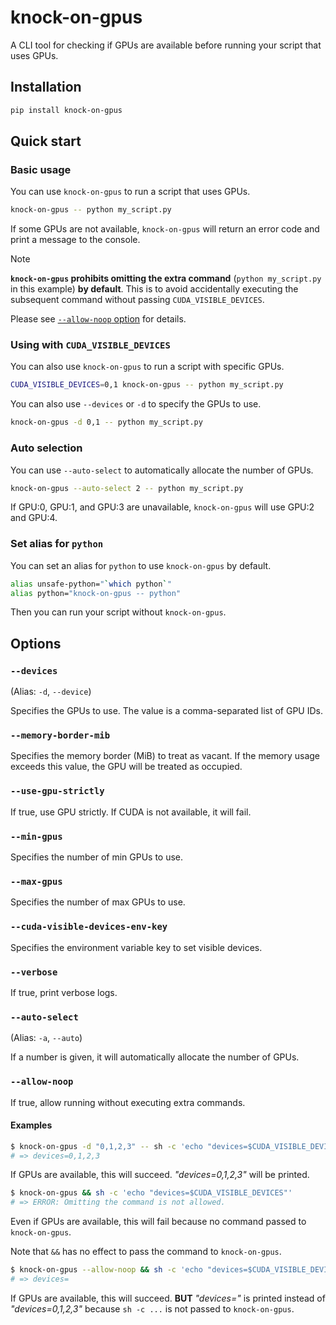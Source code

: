 # knock-on-gpus

A CLI tool for checking if GPUs are available before running your script that uses GPUs.

## Installation

```sh
pip install knock-on-gpus
```

## Quick start

### Basic usage

You can use `knock-on-gpus` to run a script that uses GPUs.

```bash
knock-on-gpus -- python my_script.py
```

If some GPUs are not available, `knock-on-gpus` will return an error code and print a message to the console.

> [!NOTE]
> **`knock-on-gpus` prohibits omitting the extra command** (`python my_script.py` in this example) **by default**.
> This is to avoid accidentally executing the subsequent command without passing `CUDA_VISIBLE_DEVICES`.
>
> Please see [`--allow-noop` option](#--allow-noop) for details.


### Using with `CUDA_VISIBLE_DEVICES`

You can also use `knock-on-gpus` to run a script with specific GPUs.

```bash
CUDA_VISIBLE_DEVICES=0,1 knock-on-gpus -- python my_script.py
```

You can also use `--devices` or `-d` to specify the GPUs to use.

```bash
knock-on-gpus -d 0,1 -- python my_script.py
```

### Auto selection

You can use `--auto-select` to automatically allocate the number of GPUs.

```bash
knock-on-gpus --auto-select 2 -- python my_script.py
```

If GPU:0, GPU:1, and GPU:3 are unavailable, `knock-on-gpus` will use GPU:2 and GPU:4.

### Set alias for `python`

You can set an alias for `python` to use `knock-on-gpus` by default.

```bash
alias unsafe-python="`which python`"
alias python="knock-on-gpus -- python"
```

Then you can run your script without `knock-on-gpus`.

## Options

### `--devices`

(Alias: `-d`, `--device`)

Specifies the GPUs to use. The value is a comma-separated list of GPU IDs.

### `--memory-border-mib`

Specifies the memory border (MiB) to treat as vacant. If the memory usage exceeds this value, the GPU will be treated as occupied.

### `--use-gpu-strictly`

If true, use GPU strictly. If CUDA is not available, it will fail.

### `--min-gpus`

Specifies the number of min GPUs to use.

### `--max-gpus`

Specifies the number of max GPUs to use.

### `--cuda-visible-devices-env-key`

Specifies the environment variable key to set visible devices.

### `--verbose`

If true, print verbose logs.

### `--auto-select`

(Alias: `-a`, `--auto`)

If a number is given, it will automatically allocate the number of GPUs.

### `--allow-noop`

If true, allow running without executing extra commands.

#### Examples

```sh
$ knock-on-gpus -d "0,1,2,3" -- sh -c 'echo "devices=$CUDA_VISIBLE_DEVICES"'
# => devices=0,1,2,3
```

If GPUs are available, this will succeed. *"devices=0,1,2,3"* will be printed.

```sh
$ knock-on-gpus && sh -c 'echo "devices=$CUDA_VISIBLE_DEVICES"'
# => ERROR: Omitting the command is not allowed.
```

Even if GPUs are available, this will fail because no command passed to `knock-on-gpus`.

Note that `&&` has no effect to pass the command to `knock-on-gpus`.

```sh
$ knock-on-gpus --allow-noop && sh -c 'echo "devices=$CUDA_VISIBLE_DEVICES"'
# => devices=
```

If GPUs are available, this will succeed.
**BUT** *"devices="* is printed instead of *"devices=0,1,2,3"* because `sh -c ...` is not passed to `knock-on-gpus`.
